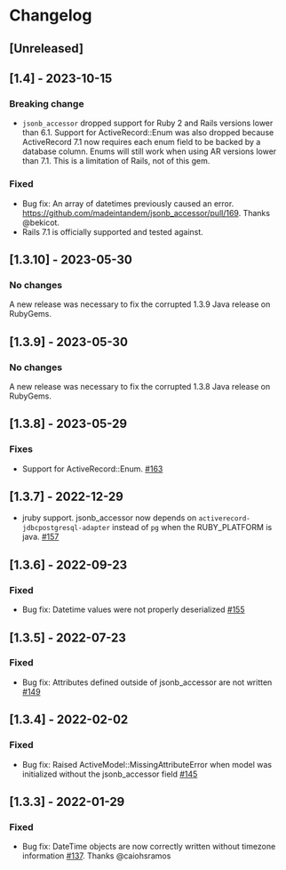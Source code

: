 # Changelog
## [Unreleased]

## [1.4] - 2023-10-15
### Breaking change
- `jsonb_accessor` dropped support for Ruby 2 and Rails versions lower than 6.1. Support for ActiveRecord::Enum was also
dropped because ActiveRecord 7.1 now requires each enum field to be backed by a database column. Enums will still work
when using AR versions lower than 7.1. This is a limitation of Rails, not of this gem.

### Fixed

- Bug fix: An array of datetimes previously caused an error. https://github.com/madeintandem/jsonb_accessor/pull/169. Thanks @bekicot.
- Rails 7.1 is officially supported and tested against.

## [1.3.10] - 2023-05-30
### No changes
A new release was necessary to fix the corrupted 1.3.9 Java release on RubyGems.

## [1.3.9] - 2023-05-30
### No changes
A new release was necessary to fix the corrupted 1.3.8 Java release on RubyGems.

## [1.3.8] - 2023-05-29
### Fixes

- Support for ActiveRecord::Enum. [#163](https://github.com/madeintandem/jsonb_accessor/pull/163)

## [1.3.7] - 2022-12-29

- jruby support. jsonb_accessor now depends on `activerecord-jdbcpostgresql-adapter` instead of `pg` when the RUBY_PLATFORM is java. [#157](https://github.com/madeintandem/jsonb_accessor/pull/157)

## [1.3.6] - 2022-09-23
### Fixed

- Bug fix: Datetime values were not properly deserialized [#155](https://github.com/madeintandem/jsonb_accessor/pull/155)

## [1.3.5] - 2022-07-23
### Fixed

- Bug fix: Attributes defined outside of jsonb_accessor are not written [#149](https://github.com/madeintandem/jsonb_accessor/pull/149)

## [1.3.4] - 2022-02-02
### Fixed

- Bug fix: Raised ActiveModel::MissingAttributeError when model was initialized without the jsonb_accessor field [#145](https://github.com/madeintandem/jsonb_accessor/issues/145)

## [1.3.3] - 2022-01-29
### Fixed

- Bug fix: DateTime objects are now correctly written without timezone
information [#137](https://github.com/madeintandem/jsonb_accessor/pull/137).
Thanks @caiohsramos
